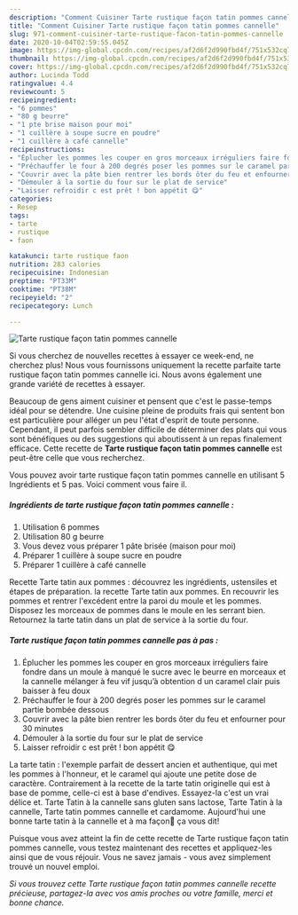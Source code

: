 ```yaml
---
description: "Comment Cuisiner Tarte rustique façon tatin pommes cannelle"
title: "Comment Cuisiner Tarte rustique façon tatin pommes cannelle"
slug: 971-comment-cuisiner-tarte-rustique-facon-tatin-pommes-cannelle
date: 2020-10-04T02:59:55.045Z
image: https://img-global.cpcdn.com/recipes/af2d6f2d990fbd4f/751x532cq70/tarte-rustique-facon-tatin-pommes-cannelle-photo-principale-de-la-recette.jpg
thumbnail: https://img-global.cpcdn.com/recipes/af2d6f2d990fbd4f/751x532cq70/tarte-rustique-facon-tatin-pommes-cannelle-photo-principale-de-la-recette.jpg
cover: https://img-global.cpcdn.com/recipes/af2d6f2d990fbd4f/751x532cq70/tarte-rustique-facon-tatin-pommes-cannelle-photo-principale-de-la-recette.jpg
author: Lucinda Todd
ratingvalue: 4.4
reviewcount: 5
recipeingredient:
- "6 pommes"
- "80 g beurre"
- "1 pte brise maison pour moi"
- "1 cuillère à soupe sucre en poudre"
- "1 cuillère à café cannelle"
recipeinstructions:
- "Éplucher les pommes les couper en gros morceaux irréguliers faire fondre dans un moule à manqué le sucre avec le beurre en morceaux et la cannelle mélanger à feu vif jusqu’à obtention d un caramel clair puis baisser à feu doux"
- "Préchauffer le four à 200 degrés poser les pommes sur le caramel partie bombée dessous"
- "Couvrir avec la pâte bien rentrer les bords ôter du feu et enfourner pour 30 minutes"
- "Démouler à la sortie du four sur le plat de service"
- "Laisser refroidir c est prêt ! bon appétit 😋"
categories:
- Resep
tags:
- tarte
- rustique
- faon

katakunci: tarte rustique faon 
nutrition: 283 calories
recipecuisine: Indonesian
preptime: "PT33M"
cooktime: "PT38M"
recipeyield: "2"
recipecategory: Lunch

---
```



![Tarte rustique façon tatin pommes cannelle](https://img-global.cpcdn.com/recipes/af2d6f2d990fbd4f/751x532cq70/tarte-rustique-facon-tatin-pommes-cannelle-photo-principale-de-la-recette.jpg)

Si vous cherchez de nouvelles recettes à essayer ce week-end, ne cherchez plus! Nous vous fournissons uniquement la recette parfaite tarte rustique façon tatin pommes cannelle ici. Nous avons également une grande variété de recettes à essayer.

Beaucoup de gens aiment cuisiner et pensent que c'est le passe-temps idéal pour se détendre. Une cuisine pleine de produits frais qui sentent bon est particulière pour alléger un peu l'état d'esprit de toute personne. Cependant, il peut parfois sembler difficile de déterminer des plats qui vous sont bénéfiques ou des suggestions qui aboutissent à un repas finalement efficace. Cette recette de <strong> Tarte rustique façon tatin pommes cannelle </strong> est peut-être celle que vous recherchez.

<!--inarticleads1-->

Vous pouvez avoir tarte rustique façon tatin pommes cannelle en utilisant 5 Ingrédients et 5 pas. Voici comment vous faire il.

##### Ingrédients de tarte rustique façon tatin pommes cannelle :

1. Utilisation 6 pommes
1. Utilisation 80 g beurre
1. Vous devez vous préparer 1 pâte brisée (maison pour moi)
1. Préparer 1 cuillère à soupe sucre en poudre
1. Préparer 1 cuillère à café cannelle


Recette Tarte tatin aux pommes : découvrez les ingrédients, ustensiles et étapes de préparation. la recette Tarte tatin aux pommes. En recouvrir les pommes et rentrer l&#39;excédent entre la paroi du moule et les pommes. Disposez les morceaux de pommes dans le moule en les serrant bien. Retournez la tarte tatin dans un plat de service à la sortie du four. 

<!--inarticleads2-->

##### Tarte rustique façon tatin pommes cannelle pas à pas :

1. Éplucher les pommes les couper en gros morceaux irréguliers faire fondre dans un moule à manqué le sucre avec le beurre en morceaux et la cannelle mélanger à feu vif jusqu’à obtention d un caramel clair puis baisser à feu doux
1. Préchauffer le four à 200 degrés poser les pommes sur le caramel partie bombée dessous
1. Couvrir avec la pâte bien rentrer les bords ôter du feu et enfourner pour 30 minutes
1. Démouler à la sortie du four sur le plat de service
1. Laisser refroidir c est prêt ! bon appétit 😋


La tarte tatin : l&#39;exemple parfait de dessert ancien et authentique, qui met les pommes à l&#39;honneur, et le caramel qui ajoute une petite dose de caractère. Contrairement à la recette de la tarte tatin originelle qui est à base de pomme, celle-ci est à base d&#39;endives. Essayez-la c&#39;est un vrai délice et. Tarte Tatin à la cannelle sans gluten sans lactose, Tarte Tatin à la cannelle, Tarte tatin pommes cannelle et cardamome. Aujourd&#39;hui une bonne tarte tatin à la cannelle et à ma façon🍏 ça vous dit! 

<!--inarticleads1-->

<p>
Puisque vous avez atteint la fin de cette recette de Tarte rustique façon tatin pommes cannelle, vous testez maintenant des recettes et appliquez-les ainsi que de vous réjouir. Vous ne savez jamais - vous avez simplement trouvé un nouvel emploi.
</p>

<p>
<i>Si vous trouvez cette Tarte rustique façon tatin pommes cannelle recette précieuse, partagez-la avec vos amis proches ou votre famille, merci et bonne chance.</i>
</p>
